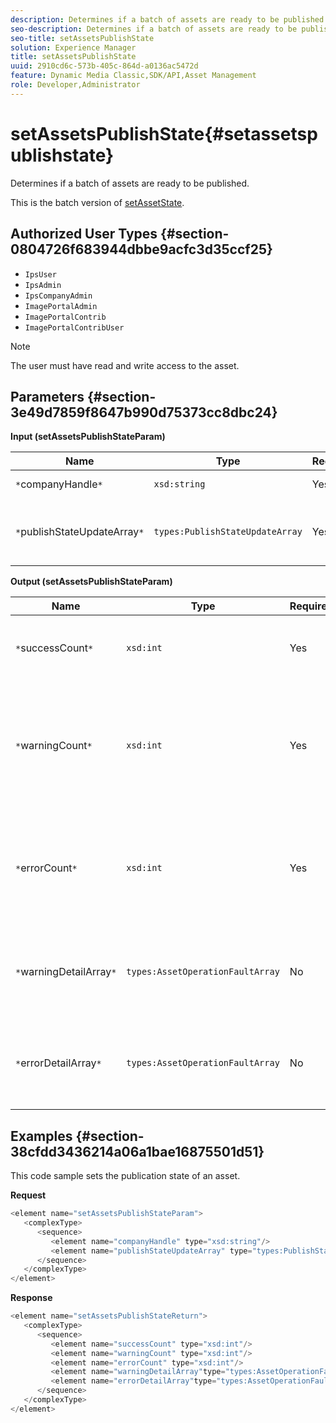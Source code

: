 ```yaml
---
description: Determines if a batch of assets are ready to be published.
seo-description: Determines if a batch of assets are ready to be published.
seo-title: setAssetsPublishState
solution: Experience Manager
title: setAssetsPublishState
uuid: 2910cd6c-573b-405c-864d-a0136ac5472d
feature: Dynamic Media Classic,SDK/API,Asset Management
role: Developer,Administrator
---
```


# setAssetsPublishState{#setassetspublishstate}

Determines if a batch of assets are ready to be published.

 This is the batch version of [setAssetState](../../../operations/c-operations-intro/c-methods/r-set-asset-publish-state.md#reference-9efc2eeea42348e0b1d5f3d1005c6563). 

## Authorized User Types {#section-0804726f683944dbbe9acfc3d35ccf25}

* `IpsUser` 
* `IpsAdmin` 
* `IpsCompanyAdmin` 
* `ImagePortalAdmin` 
* `ImagePortalContrib` 
* `ImagePortalContribUser`

>[!NOTE]
>
>The user must have read and write access to the asset.

## Parameters {#section-3e49d7859f8647b990d75373cc8dbc24}

**Input (setAssetsPublishStateParam)** 

|  Name  | Type  | Required  | Description  |
|---|---|---|---|
|  `*`companyHandle`*`  | `xsd:string`  | Yes  | Company handle.  |
|  `*`publishStateUpdateArray`*`  | `types:PublishStateUpdateArray`  | Yes  | Array of publish state values for the assets.  |

**Output (setAssetsPublishStateParam)** 

|  Name  | Type  | Required  | Description  |
|---|---|---|---|
|  `*`successCount`*`  | `xsd:int`  | Yes  | The number of successfully updated assets.  |
|  `*`warningCount`*`  | `xsd:int`  | Yes  | The number of assets that generated a warning when the operation tried to update them.  |
|  `*`errorCount`*`  | `xsd:int`  | Yes  | The number of assets that generated an error when the operation tried to delete them.  |
|  `*`warningDetailArray`*`  | `types:AssetOperationFaultArray`  | No  | Details associated with the asset updates that generated a warning.  |
|  `*`errorDetailArray`*`  | `types:AssetOperationFaultArray`  | No  | Details associated with the asset updates that generated an error.  |

## Examples {#section-38cfdd3436214a06a1bae16875501d51}

This code sample sets the publication state of an asset.

**Request** 

```java
<element name="setAssetsPublishStateParam">
   <complexType>
      <sequence>
         <element name="companyHandle" type="xsd:string"/>
         <element name="publishStateUpdateArray" type="types:PublishStateUpdateArray"/>
      </sequence>
   </complexType>
</element>
```

**Response** 

```java
<element name="setAssetsPublishStateReturn">
   <complexType>
      <sequence>
         <element name="successCount" type="xsd:int"/>
         <element name="warningCount" type="xsd:int"/>
         <element name="errorCount" type="xsd:int"/>
         <element name="warningDetailArray"type="types:AssetOperationFaultArray" minOccurs="0"/>
         <element name="errorDetailArray"type="types:AssetOperationFaultArray" minOccurs="0"/>
      </sequence>
   </complexType>
</element>
```

